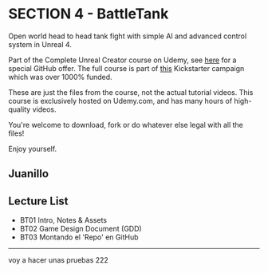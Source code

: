 # SECTION 4 - BattleTank

Open world head to head tank fight with simple AI and advanced control system in Unreal 4.

Part of the Complete Unreal Creator course on Udemy, see [here](https://www.udemy.com/unrealcourse?couponCode=GitHubDiscount) for a special GitHub offer. The full course is part of [this](https://www.kickstarter.com/projects/bentristem/learn-to-make-video-games-unreal-developer-course) Kickstarter campaign which was over 1000% funded.

These are just the files from the course, not the actual tutorial videos. This course is exclusively hosted on Udemy.com, and has many hours of high-quality videos.

You're welcome to download, fork or do whatever else legal with all the files!

Enjoy yourself.

Juanillo
---

## Lecture List
* BT01 Intro, Notes & Assets
* BT02 Game Design Document (GDD)
* BT03 Montando el 'Repo' en GitHub

---
voy a hacer unas pruebas
222
